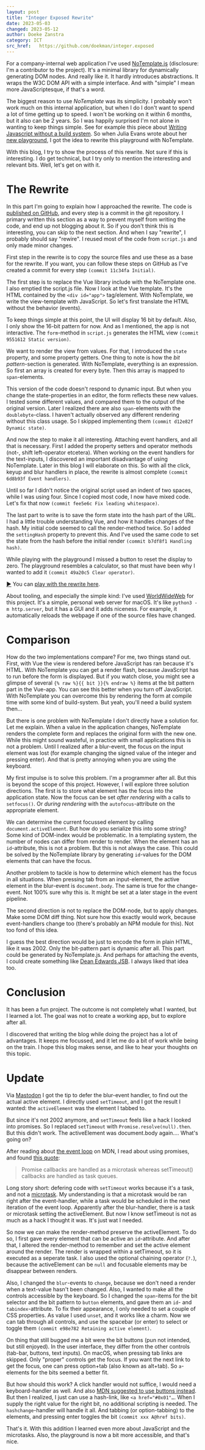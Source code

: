 ```yaml
---
layout: post
title: "Integer Exposed Rewrite"
date: 2023-05-03
changed: 2023-05-12
author: Doeke Zanstra
category: ICT
src_href:	https://github.com/doekman/integer.exposed
---
```


For a company-internal web application I've used [NoTemplate.js][notemplate] (disclosure: I'm a contributor to the project). It's a minimal library for dynamically generating DOM nodes. And really like it. It hardly introduces abstractions. It wraps the W3C DOM API with a simple interface. And with "simple" I mean more JavaScriptesque, if that's a word.

The biggest reason to use _NoTemplate_ was its simplicity. I probably won't work much on this internal application, but when I do I don't want to spend a lot of time getting up to speed. I won't be working on it within 6 months, but it also can be 2 years. So I was happily surprised I'm not alone in wanting to keep things simple. See for example this piece about [Writing Javascript without a build system][no_build]. So when Julia Evans wrote about her [new playground][int_exposed], I got the idea to rewrite this playground with NoTemplate.

With this blog, I try to show the process of this rewrite. Not sure if this is interesting. I do get technical, but I try only to mention the interesting and relevant bits. Well, let's get on with it.


The Rewrite
===========

In this part I'm going to explain how I approached the rewrite. The code is [published on GitHub][repo], and every step is a commit in the git repository. I primary written this section as a way to prevent myself from writing the code, and end up not blogging about it. So if you don't think this is interesting, you can skip to the next section. And when I say "rewrite", I probably should say "rewire". I reused most of the code from `script.js` and only made minor changes.

First step in the rewrite is to copy the source files and use these as a base for the rewrite. If you want, you can follow these steps on GitHub as I've created a commit for every step `(commit 11c34fa Initial)`.

The first step is to replace the Vue library include with the NoTemplate one. I also emptied the script.js file. Now I look at the Vue template. It's the HTML contained by the `<div id="app">` tag/element. With NoTemplate, we write the view-template with JavaScript. So let's first translate the HTML without the behavior (events).

To keep things simple at this point, the UI will display 16 bit by default. Also, I only show the 16-bit pattern for now. And as I mentioned, the app is not interactive. The `form`-method in `script.js` generates the HTML view `(commit 9551612 Static version)`.

We want to render the view from values. For that, I introduced the `state` property, and some  property getters. One thing to note is how the _bit pattern_-section is generated. With NoTemplate, everything is an expression. So first an array is created for every byte. Then this array is mapped to `span`-elements.

This version of the code doesn't respond to dynamic input. But when you change the state-properties in an editor, the form reflects these new values. I tested some different values, and compared them to the output of the original version. Later I realized there are also `span`-elements with the `doublebyte`-class. I haven't actually observed any different rendering without this class usage. So I skipped implementing them `(commit d12e82f Dynamic state)`.

And now the step to make it all interesting. Attaching event handlers, and all that is necessary. First I added the property setters and operator methods (not-, shift left-operator etcetera). When working on the event handlers for the text-inputs, I discovered an important disadvantage of using NoTemplate. Later in this blog I will elaborate on this. So with all the click, keyup and blur handlers in place, the rewrite is almost complete `(commit 6d8b93f Event handlers)`.

Until so far I didn't notice the original script used an indent of two spaces, while I was using four. Since I copied most code, I now have mixed code. Let's fix that now `(commit fee5e6c Fix leading whitespace)`.

The last part to write is to save the form state into the hash part of the URL. I had a little trouble understanding Vue, and how it handles changes of the hash. My initial code seemed to call the render-method twice. So I added the `settingHash` property to prevent this. And I've used the same code to set the state from the hash before the initial render `(commit b7df8f1 Handling hash)`.

While playing with the playground I missed a button to reset the display to zero. The playground resembles a calculator, so that must have been why I wanted to add it `(commit 49a20c5 Clear operator)`.

[▶️][int_exposed_rewrite] You can [play with the rewrite here][int_exposed_rewrite].

About tooling, and especially the simple kind: I've used [WorldWideWeb][wwwapp] for this project. It's a simple, personal web server for macOS. It's like `python3 -m http.server`, but it has a GUI and it adds niceness. For example, it automatically reloads the webpage if one of the source files have changed. 


Comparison
==========

How do the two implementations compare? For me, two things stand out. First, with Vue the view is rendered before JavaScript has ran because it's HTML. With NoTemplate you can get a render flash, because JavaScript has to run before the form is displayed. But if you watch close, you might see a glimpse of several `{% raw %}{{ bit }}{% endraw %}` items at the bit pattern part in the Vue-app. You can see this better when you turn off JavaScript. With NoTemplate you can overcome this by rendering the form at compile time with some kind of build-system. But yeah, you'll need a build system then...

But there is one problem with NoTemplate I don't directly have a solution for. Let me explain. When a value in the application changes, NoTemplate renders the complete form and replaces the original form with the new one. While this might sound wasteful, in practice with small applications this is not a problem. Until I realized after a blur-event, the focus on the input element was lost (for example changing the signed value of the integer and pressing enter). And that is pretty annoying when you are using the keyboard. 

My first impulse is to solve this problem. I'm a programmer after all. But this is beyond the scope of this project. However, I will explore three solution directions. The first is to store what element has the focus into the application state. Now the focus can be set _after rendering_ with a calls to `setfocus()`. Or _during rendering_ with the  `autofocus`-attribute on the appropriate element.

We can determine the current focussed element by calling `document.activeElement`. But how do you serialize this into some string? Some kind of DOM-index would be problematic. In a templating system, the number of nodes can differ from render to render. When the element has an `id`-attribute, this is not a problem. But this is not always the case. This could be solved by the NoTemplate library by generating `id`-values for the DOM elements that can have the focus.

Another problem to tackle is how to determine which element has the focus in all situations. When pressing tab from an input-element, the active element in the blur-event is `document.body`. The same is true for the change-event. Not 100% sure why this is. It might be set at a later stage in the event pipeline.

The second direction is not to replace the DOM-node, but to apply changes. Make some DOM diff thing. Not sure how this exactly would work, because event-handlers change too (there's probably an NPM module for this). Not too fond of this idea.

I guess the best direction would be just to encode the form in plain HTML, like it was 2002. Only the bit-pattern part is dynamic after all. This part could be generated by NoTemplate.js. And perhaps for attaching the events, I could create something like [Dean Edwards JSB][jsb]. I always liked that idea too.


Conclusion
==========

It has been a fun project. The outcome is not completely what I wanted, but I learned a lot. The goal was not to create a working app, but to explore after all.

I discovered that writing the blog while doing the project has a lot of advantages. It keeps me focussed, and it let me do a bit of work while being on the train. I hope this blog makes sense, and like to hear your thoughts on this topic.


Update
======

Via [Mastodon][mast_thread] I got the tip to defer the blur-event handler, to find out the actual active element. I directly used `setTimeout`, and I got the result I wanted: the `activeElement` was the element I tabbed to.

But since it's not 2002 anymore, and `setTimeout` feels like a hack I looked into promises. So I replaced `setTimeout` with `Promise.resolve(null).then`. But this didn't work. The activeElement was document.body again.... What's going on?

After reading about [the event loop][event_loop] on MDN, I read about using promises, and found [this quote][task_vs_micro]:

> Promise callbacks are handled as a microtask whereas setTimeout() callbacks are handled as task queues.

Long story short: defering code with `setTimeout` works because it's a task, and not a [microtask][microtasks]. My understanding is that a microtask would be ran right after the event-handler, while a task would be scheduled in the next iteration of the event loop. Apparently after the blur-handler, there is a task or microtask setting the activeElement. But now I know setTimeout is not as much as a hack I thought it was. It's just wat I needed.

So now we can make the render-method preserve the activeElement. To do so, I first gave every element that can be active an `id`-attribute. And after that, I altered the render-method to remember and set the active element around the render. The render is wrapped within a setTimeout, so it is executed as a seperate task. I also used the optional chaining operator (`?.`), because the activeElement can be `null` and focusable elements may be disappear between renders.

Also, I changed the `blur`-events to `change`, because we don't need a render when a text-value hasn't been changed. Also, I wanted to make all the controls accessible by the keyboard. So I changed the `span`-items for the bit selector and the bit pattern to `button` elements, and gave them an `id`- and `tabindex`-attribute. To fix their appearance, I only needed to set a couple of CSS properties. As value I used `unset`, and it works like a charm. Now we can tab through all controls, and use the spacebar (or enter) to select or toggle them `(commit e98e782 Retaining active element)`.

On thing that still bugged me a bit were the bit buttons (pun not intended, but still enjoyed). In the user interface, they differ from the other controls (tab-bar, buttons, text inputs). On macOS, when pressing tab links are skipped. Only "proper" controls get the focus. If you want the next link to get the focus, one can press option+tab (also known as alt+tab). So `a`-elements for the bits seemed a better fit.

But how should this work? A click handler would not suffice, I would need a keyboard-handler as well. And also [MDN suggested to use buttons instead][a_onclick]. But then I realized, I just can use a hash-link, like `<a href="#0x01"…`. When I supply the right value for the right bit, no additional scripting is needed. The `hashchange`-handler will handle it all. And tabbing (or option-tabbing) to the elements, and pressing enter toggles the bit `(commit xxx A@href bits)`.

That's it. With this addition I learned even more about JavaScript and the microtasks. Also, the playground is now a bit more accessible, and that's nice. 



[no_build]: https://jvns.ca/blog/2023/02/16/writing-javascript-without-a-build-system/ "Writing Javascript without a build system, by Julia Evans"
[int_exposed]: https://jvns.ca/blog/2023/04/19/new-playground-integer-exposed/ "New playground: integer.exposed, by Julia Evans"
[int_exposed_rewrite]: https://blog.zanstra.com/integer.exposed/ 
[notemplate]: https://github.com/stefanhaustein/notemplate
[repo]: https://github.com/doekman/integer.exposed
[jsb]: http://dean.edwards.name/jsb/ "JavaScript Bindings"
[wwwapp]: https://blog.iconfactory.com/2022/06/worldwideweb-part-2/
[mast_thread]: https://mastodon.nl/@dukoid@mastodon.social/110329152286258188
[event_loop]: https://developer.mozilla.org/en-US/docs/Web/JavaScript/Event_loop
[task_vs_micro]: https://developer.mozilla.org/en-US/docs/Web/JavaScript/Guide/Using_promises#task_queues_vs._microtasks
[microtasks]: https://developer.mozilla.org/en-US/docs/Web/API/HTML_DOM_API/Microtask_guide
[a_onclick]: https://developer.mozilla.org/en-US/docs/Web/HTML/Element/a#onclick_events
